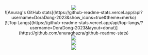 
<div align="center"> <img src="https://metrics.lecoq.io/DoraDong-2023?template=classic&config.timezone=Asia%2FShanghai"> </div>

<div align="center"> ![Anurag's GitHub stats](https://github-readme-stats.vercel.app/api?username=DoraDong-2023&show_icons=true&theme=merko)  </div>

<div align="center">  [![Top Langs](https://github-readme-stats.vercel.app/api/top-langs/?username=DoraDong-2023&layout=donut)](https://github.com/anuraghazra/github-readme-stats)  </div>

<div align="center"> <img src="https://visitor-badge.glitch.me/badge?page_id=DoraDong-2023" /> </div>

<div align="center"> <img src="https://activity-graph.herokuapp.com/graph?username=DoraDong-2023&theme=xcode" /> </div>

<div align="center"> <img src="https://github-readme-streak-stats.herokuapp.com/?user=DoraDong-2023" /> </div>


